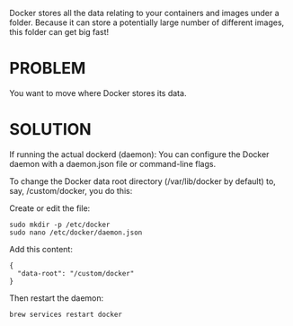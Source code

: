 Docker stores all the data relating to your containers and images under a folder.
Because it can store a potentially large number of different images, this folder can get
big fast!

# PROBLEM
You want to move where Docker stores its data.

# SOLUTION
If running the actual dockerd (daemon):
You can configure the Docker daemon with a daemon.json file or command-line flags.

To change the Docker data root directory (/var/lib/docker by default) to, say, /custom/docker, you do this:

Create or edit the file:
```
sudo mkdir -p /etc/docker
sudo nano /etc/docker/daemon.json
```

Add this content:
```
{
  "data-root": "/custom/docker"
}
```

Then restart the daemon:
```
brew services restart docker

```